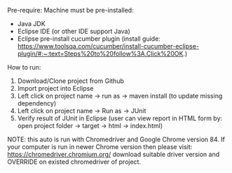 Pre-require:
Machine must be pre-installed:
- Java JDK
- Eclipse IDE (or other IDE support Java)
- Eclipse pre-install cucumber plugin (install guide: https://www.toolsqa.com/cucumber/install-cucumber-eclipse-plugin/#:~:text=Steps%20to%20follow%3A,Click%20OK.)

How to run:
1. Download/Clone project from Github
2. Import project into Eclipse
3. Left click on project name -> run as -> maven install (to update missing dependency)
4. Left click on project name -> Run as -> JUnit
5. Verify result of JUnit in Eclipse (user can view report in HTML form by: open project folder -> target -> html -> index.html)


NOTE: this auto is run with Chromedriver and Google Chrome version 84. If your computer is run in newer Chrome version then please visit: https://chromedriver.chromium.org/ download suitable driver version and OVERRIDE on existed chromedriver of project.
